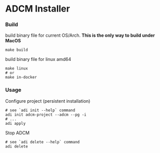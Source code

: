 # ADCM Installer

### Build
build binary file for current OS/Arch. **This is the only way to build under MacOS**
```shell
make build
```

build binary file for linux amd64
```shell
make linux
# or
make in-docker
```

### Usage
Configure project (persistent installation)
```shell
# see `adi init --help` command
adi init adcm-project --adcm --pg -i
# ...
adi apply
```

Stop ADCM
```shell
# see `adi delete --help` command
adi delete
```
